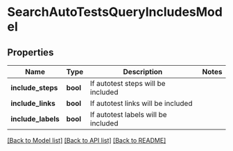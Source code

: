 # SearchAutoTestsQueryIncludesModel


## Properties
Name | Type | Description | Notes
------------ | ------------- | ------------- | -------------
**include_steps** | **bool** | If autotest steps will be included | 
**include_links** | **bool** | If autotest links will be included | 
**include_labels** | **bool** | If autotest labels will be included | 

[[Back to Model list]](../README.md#documentation-for-models) [[Back to API list]](../README.md#documentation-for-api-endpoints) [[Back to README]](../README.md)


